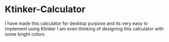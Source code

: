 # Ktinker-Calculator
 I have made this calculator for desktop purpose and its very easy to implement using Ktinker
 I am even thinking of designing this calculator with some bright colors.
